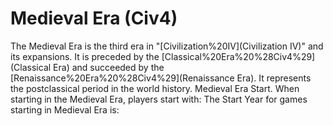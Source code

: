 # Medieval Era (Civ4)

The Medieval Era is the third era in "[Civilization%20IV](Civilization IV)" and its expansions. It is preceded by the [Classical%20Era%20%28Civ4%29](Classical Era) and succeeded by the [Renaissance%20Era%20%28Civ4%29](Renaissance Era). It represents the postclassical period in the world history.
Medieval Era Start.
When starting in the Medieval Era, players start with:
The Start Year for games starting in Medieval Era is: